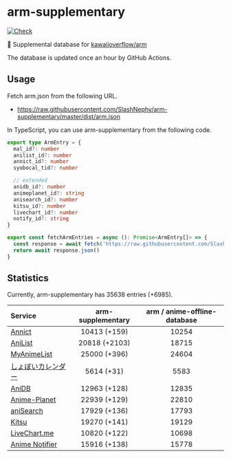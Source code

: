 # arm-supplementary

[![Check](https://github.com/SlashNephy/arm-supplementary/actions/workflows/check-node.yml/badge.svg)](https://github.com/SlashNephy/arm-supplementary/actions/workflows/check-node.yml)

💊 Supplemental database for [kawaiioverflow/arm](https://github.com/kawaiioverflow/arm)

The database is updated once an hour by GitHub Actions.

## Usage

Fetch arm.json from the following URL.

- https://raw.githubusercontent.com/SlashNephy/arm-supplementary/master/dist/arm.json

In TypeScript, you can use arm-supplementary from the following code.

```TypeScript
export type ArmEntry = {
  mal_id?: number
  anilist_id?: number
  annict_id?: number
  syobocal_tid?: number

  // extended
  anidb_id?: number
  animeplanet_id?: string
  anisearch_id?: number
  kitsu_id?: number
  livechart_id?: number
  notify_id?: string
}

export const fetchArmEntries = async (): Promise<ArmEntry[]> => {
  const response = await fetch('https://raw.githubusercontent.com/SlashNephy/arm-supplementary/master/dist/arm.json')
  return await response.json()
}
```

## Statistics

Currently, arm-supplementary has 35638 entries (+6985).

| Service                                     | arm-supplementary | arm / anime-offline-database |
| :------------------------------------------ | :---------------: | :--------------------------: |
| [Annict](https://annict.com)                |   10413 (+159)    |            10254             |
| [AniList](https://anilist.co)               |   20818 (+2103)   |            18715             |
| [MyAnimeList](https://myanimelist.net)      |   25000 (+396)    |            24604             |
| [しょぼいカレンダー](https://cal.syoboi.jp) |    5614 (+31)     |             5583             |
| [AniDB](https://anidb.net)                  |   12963 (+128)    |            12835             |
| [Anime-Planet](https://anime-planet.com)    |   22939 (+129)    |            22810             |
| [aniSearch](https://anisearch.com)          |   17929 (+136)    |            17793             |
| [Kitsu](https://kitsu.io)                   |   19270 (+141)    |            19129             |
| [LiveChart.me](https://livechart.me)        |   10820 (+122)    |            10698             |
| [Anime Notifier](https://notify.moe)        |   15916 (+138)    |            15778             |
